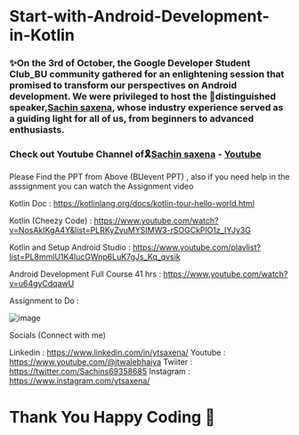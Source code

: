 # Start-with-Android-Development-in-Kotlin
### ✨On the 3rd of October, the Google Developer Student Club_BU community gathered for an enlightening session that promised to transform our perspectives on Android development. We were privileged to host the 🌟distinguished speaker,[Sachin saxena](https://github.com/ytsaxena), whose industry experience served as a guiding light for all of us, from beginners to advanced enthusiasts.
### Check out Youtube Channel of🎗️[Sachin saxena](https://github.com/ytsaxena) - [Youtube](https://www.youtube.com/@ITwalebhaiya)

Please Find the PPT from Above (BUevent PPT) , also if you need help in the asssignment you can watch the Assignment video


Kotlin Doc :  https://kotlinlang.org/docs/kotlin-tour-hello-world.html

Kotlin (Cheezy Code) : https://www.youtube.com/watch?v=NosAkIKgA4Y&list=PLRKyZvuMYSIMW3-rSOGCkPlO1z_IYJy3G

Kotlin and Setup Android Studio :  https://www.youtube.com/playlist?list=PL8mmlU1K4lucGWnp6LuK7gJs_Kq_qvsik

Android Development Full Course 41 hrs :  https://www.youtube.com/watch?v=u64gyCdqawU 


Assignment to Do :

![image](https://github.com/GDSC23BundelkhandUniversity/Start-with-Android-Development-in-Kotlin/assets/87789759/245abc07-5aee-4071-848f-85b6a0bab79b)



Socials (Connect with me)

Linkedin : https://www.linkedin.com/in/ytsaxena/
Youtube : https://www.youtube.com/@itwalebhaiya
Twiiter : https://twitter.com/Sachins69358685
Instagram : https://www.instagram.com/ytsaxena/



# Thank You Happy Coding 🌟
